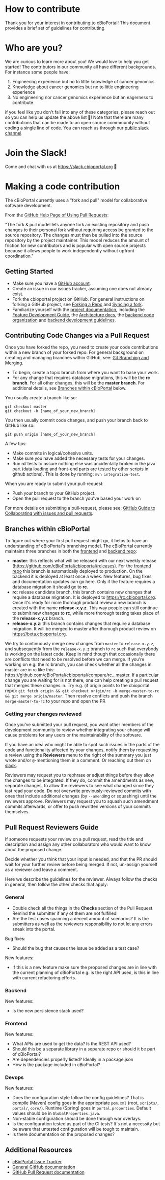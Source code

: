 # How to contribute

Thank you for your interest in contributing to cBioPortal! This document provides a brief set of guidelines for contributing.

# Who are you?

We are curious to learn more about you! We would love to help you get started! The contributors in our community all have different backgrounds. For instance some people have:

1. Engineering experience but no to little knowledge of cancer genomics
2. Knowledge about cancer genomics but no to little engineering experience
3. No engineering nor cancer genomics experience but an eagerness to contribute

if you feel like you don't fall into any of these categories, please reach out so you can help us update the above list 🙂! Note that there are many contributions that can be made to an open source commmunity without coding a single line of code. You can reach us through our [public slack channel](https://slack.cbioportal.org).

# Join the Slack!

Come and chat with us at https://slack.cbioportal.org 👋

# Making a code contribution

The cBioPortal currently uses a "fork and pull" model for collaborative software development.

From the [GitHub Help Page of Using Pull Requests](https://help.github.com/articles/using-pull-requests/):

"The fork & pull model lets anyone fork an existing repository and push changes to their personal fork without requiring access be granted to the source repository. The changes must then be pulled into the source repository by the project maintainer. This model reduces the amount of friction for new contributors and is popular with open source projects because it allows people to work independently without upfront coordination."

## Getting Started

 * Make sure you have a [GitHub account](https://github.com/signup/free).
 * Create an issue in our issues tracker, assuming one does not already exist.
 * Fork the cbioportal project on GitHub.  For general instructions on forking a GitHub project, see [Forking a Repo](https://help.github.com/articles/fork-a-repo/) and [Syncing a fork](https://help.github.com/articles/syncing-a-fork/).
 * Familiarize yourself with the [project documentation](https://docs.cbioportal.org), including the [Feature Development Guide](https://docs.cbioportal.org/4.-development/feature-development-guide), the [Architecture docs](https://docs.cbioportal.org/2.1-deployment/architecture-overview), the [backend code organization](docs/Backend-Code-Organization.md) and [backend development guidelines](docs/Backend-Development-Guidelines.md).

## Contributing Code Changes via a Pull Request

Once you have forked the repo, you need to create your code contributions within a new branch of your forked repo.  For general background on creating and managing branches within GitHub, see:  [Git Branching and Merging](https://git-scm.com/book/en/v2/Git-Branching-Basic-Branching-and-Merging).

* To begin, create a topic branch from where you want to base your work.
 * For any change that requires database migrations, this will be the **rc branch**. For all other changes, this will be the **master branch**. For additional details, see [Branches within cBioPortal](#branches-within-cbioportal) below.

You usually create a branch like so:

```
git checkout master
git checkout -b [name_of_your_new_branch]
```

You then usually commit code changes, and push your branch back to GitHub like so:

```git push origin [name_of_your_new_branch]```

A few tips:

* Make commits in logical/cohesive units.
* Make sure you have added the necessary tests for your changes.
* Run _all_ tests to assure nothing else was accidentally broken in the java part (data loading and front-end parts are tested by other scripts in github actions). This is done by running:  ```mvn integration-test```.

When you are ready to submit your pull-request:

* Push your branch to your GitHub project.
* Open the pull request to the branch you've based your work on

For more details on submitting a pull-request, please see:  [GitHub Guide to Collaborating with issues and pull requests](https://help.github.com/en/github/collaborating-with-issues-and-pull-requests).

## Branches within cBioPortal

To figure out where your first pull request might go, it helps to have an understanding of cBioPortal's branching model. The cBioPortal currently maintains three branches in both the [frontend](https://github.com/cbioportal/cbioportal-frontend) and [backend repo](https://github.com/cbioportal/cbioportal):

 * **master**:  this reflects what will be released with our next weekly release (https://github.com/cBioPortal/cbioportal/releases). For the [frontend repo](https://github.com/cbioportal/cbioportal-frontend) this branch is automatically deployed to production. On the backend it is deployed at least once a week. New features, bug fixes and documentation updates can go here. Only if the feature requires a database migration it should go to **rc**.
  * **rc**:  release candidate branch, this branch contains new changes that require a database migration. It is deployed to https://rc.cbioportal.org. Once it's ready for more thorough product review a new branch is created with the name **release-x.y.z**. This way people can still continue to submit new changes to **rc**, while more thorough testing takes place of the **release-x.y.z** branch.
  *  **release-x.y.z**: this branch contains changes that require a database migration. It will be merged to master after thorough product review on https://beta.cbioportal.org.
  
We try to continuously merge new changes from `master` to `release-x.y.z`, and subsequently from the `release-x.y.z` branch to `rc` such that everybody is working on the latest code. Keep in mind though that occasionally there are conflicts that need to be resolved before we can merge. If you're working on e.g. the rc branch, you can check whether all the changes in master are in rc like this: https://github.com/cBioPortal/cbioportal/compare/rc...master. If a particular change you are waiting for is not there, one can help creating a pull request that merges these changes in. Try e.g. (if origin points to the cbioportal repo): `git fetch origin && git checkout origin/rc -b merge-master-to-rc && git merge origin/master`. Then resolve conflicts and push the branch `merge-master-to-rc` to your repo and open the PR.

### Getting your changes reviewed

Once you've submitted your pull request, you want
other members of the development community to review
whether integrating your change will cause problems
for any users or the maintainability of the software.

If you have an idea who might be able to spot such issues
in the parts of the code and functionality affected by your changes,
notify them by requesting a review using the **Reviewers** menu
to the right of the summary you just wrote
and/or `@`-mentioning them in a comment. Or reaching out them on [slack](https://slack.cbioportal.org).

Reviewers may request you to rephrase or adjust things
before they allow the changes to be integrated.
If they do, commit the amendments as new, separate changes,
to allow the reviewers to see what changed since they last read your code.
Do not overwrite previously-reviewed commits with
ones that include additional changes (by `--amend`ing or squashing)
until the reviewers approve.
Reviewers may request you to squash such amendment commits afterwards,
or offer to push rewritten versions of your commits themselves.

## Pull Request Reviewers Guide
If someone requests your review on a pull request,
read the title and description and assign any other collaborators
who would want to know about the proposed change.

Decide whether you think that your input is needed,
and that the PR should wait for your further review before being merged.
If not, un-assign yourself as a reviewer and leave a comment.

Here we describe the guidelines for the reviewer. Always follow the checks in
general, then follow the other checks that apply:

### General
- Double check all the things in the **Checks** section of the Pull Request.
  Remind the submitter if any of them are not fulfilled
- Are the test cases spanning a decent amount of scenarios? It is the
  submitters as well as the reviewers responsibility to not let any errors
  sneak into the portal.

Bug fixes:

- Should the bug that causes the issue be added as a test case?

New features:

- If this is a new feature make sure the proposed changes are in line with the
  current planning of cBioPortal e.g. is the right API used, is this in line
  with current refactoring efforts.

### Backend
New features:

- Is the new persistence stack used?

### Frontend
New features:

- What APIs are used to get the data? Is the REST API used?
- Should this be a separate library in a separate repo or should it be part of cBioPortal?
- Are dependencies properly listed? Ideally in a package.json
- How is the package included in cBioPortal?

### Devops
New features:

- Does the configuration style follow the config guidelines? That is compile
  (Maven) config goes in the appriopriate `pom.xml` (root, `scripts/`, `portal/`, `core/`).
  Runtime (Spring) goes in `portal.properties`. Default values should be in `GlobalProperties.java`.
- Non-stable configuration should be done through war overlays.
- Is the configuration tested as part of the CI tests? It's not a necessity but be
  aware that untested configuration will be tough to maintain.
- Is there documentation on the proposed changes?

## Additional Resources

* [cBioPortal Issue Tracker](https://github.com/cBioPortal/cbioportal/issues)
* [General GitHub documentation](http://help.github.com/)
* [GitHub Pull Request documentation](https://help.github.com/en/github/collaborating-with-issues-and-pull-requests)
